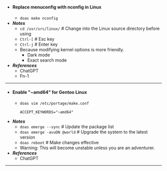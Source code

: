 - #### Replace menuconfig with nconfig in Linux
    - `doas make nconfig`
- ***Notes***
    - `cd /usr/src/linux/` # Change into the Linux source directory before using
    - `Ctrl-[` # Esc key
    - `Ctrl-j` # Enter key
    - Because modifying kernel options is more friendly.
        - Dark mode
        - Exact search mode
- ***References***
    - ChatGPT
    - Fn-1
- ---
- #### Enable "~amd64" for Gentoo Linux
    - `doas vim /etc/portage/make.conf`
      ```
      ACCEPT_KEYWORDS="~amd64"
      ```
- ***Notes***
    - `doas emerge --sync` # Update the package list
    - `doas emerge -avuDN @world` # Upgrade the system to the latest version
    - `doas reboot` # Make changes effective
    - Warning: This will become unstable unless you are an adventurer.
- ***References***
    - ChatGPT
- ---
